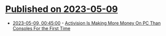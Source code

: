 # [Published on 2023-05-09](index.md)

* [2023-05-09, 00:45:00](https://games.slashdot.org/story/23/05/09/004255/activision-is-making-more-money-on-pc-than-consoles-for-the-first-time?utm_source=rss1.0mainlinkanon&utm_medium=feed) - [Activision Is Making More Money On PC Than Consoles For the First Time](https://games.slashdot.org/story/23/05/09/004255/activision-is-making-more-money-on-pc-than-consoles-for-the-first-time?utm_source=rss1.0mainlinkanon&utm_medium=feed)
